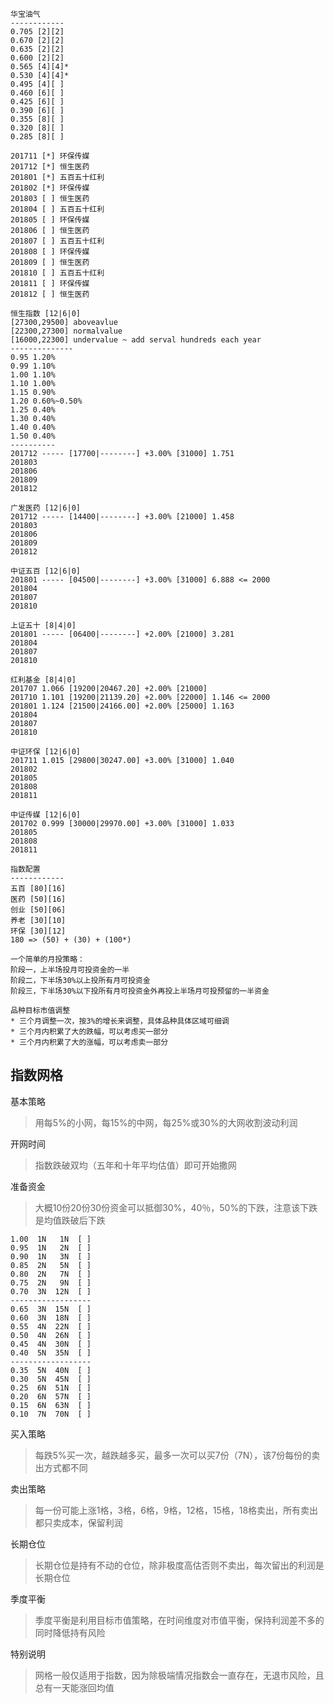 
```
华宝油气
------------
0.705 [2][2]
0.670 [2][2]
0.635 [2][2]
0.600 [2][2]
0.565 [4][4]*
0.530 [4][4]*
0.495 [4][ ]
0.460 [6][ ]
0.425 [6][ ]
0.390 [6][ ]
0.355 [8][ ]
0.320 [8][ ]
0.285 [8][ ]

201711 [*] 环保传媒
201712 [*] 恒生医药
201801 [*] 五百五十红利
201802 [*] 环保传媒
201803 [ ] 恒生医药
201804 [ ] 五百五十红利
201805 [ ] 环保传媒
201806 [ ] 恒生医药
201807 [ ] 五百五十红利
201808 [ ] 环保传媒
201809 [ ] 恒生医药
201810 [ ] 五百五十红利
201811 [ ] 环保传媒
201812 [ ] 恒生医药

恒生指数 [12|6|0]
[27300,29500] aboveavlue
[22300,27300] normalvalue
[16000,22300] undervalue ~ add serval hundreds each year
--------------
0.95 1.20%
0.99 1.10%
1.00 1.10%
1.10 1.00%
1.15 0.90%
1.20 0.60%~0.50%
1.25 0.40%
1.30 0.40%
1.40 0.40%
1.50 0.40%
----------
201712 ----- [17700|--------] +3.00% [31000] 1.751
201803
201806
201809
201812

广发医药 [12|6|0]
201712 ----- [14400|--------] +3.00% [21000] 1.458
201803
201806
201809
201812

中证五百 [12|6|0]
201801 ----- [04500|--------] +3.00% [31000] 6.888 <= 2000
201804
201807
201810

上证五十 [8|4|0]
201801 ----- [06400|--------] +2.00% [21000] 3.281
201804
201807
201810

红利基金 [8|4|0]
201707 1.066 [19200|20467.20] +2.00% [21000]
201710 1.101 [19200|21139.20] +2.00% [22000] 1.146 <= 2000
201801 1.124 [21500|24166.00] +2.00% [25000] 1.163
201804
201807
201810

中证环保 [12|6|0]
201711 1.015 [29800|30247.00] +3.00% [31000] 1.040
201802
201805
201808
201811

中证传媒 [12|6|0]
201702 0.999 [30000|29970.00] +3.00% [31000] 1.033
201805
201808
201811

指数配置
------------
五百 [80][16]
医药 [50][16]
创业 [50][06]
养老 [30][10]
环保 [30][12]
180 => (50) + (30) + (100*)

一个简单的月投策略：
阶段一，上半场投月可投资金的一半
阶段二，下半场30%以上投所有月可投资金
阶段三，下半场30%以下投所有月可投资金外再投上半场月可投预留的一半资金

品种目标市值调整
* 三个月调整一次，按3%的增长来调整，具体品种具体区域可细调
* 三个月内积累了大的跌幅，可以考虑买一部分
* 三个月内积累了大的涨幅，可以考虑卖一部分
```

## 指数网格

基本策略
> 用每5%的小网，每15%的中网，每25%或30%的大网收割波动利润

开网时间
> 指数跌破双均（五年和十年平均估值）即可开始撒网

准备资金
> 大概10份20份30份资金可以抵御30%，40％，50%的下跌，注意该下跌是均值跌破后下跌

```
1.00  1N   1N  [ ]
0.95  1N   2N  [ ]
0.90  1N   3N  [ ]
0.85  2N   5N  [ ]
0.80  2N   7N  [ ]
0.75  2N   9N  [ ]
0.70  3N  12N  [ ]
------------------
0.65  3N  15N  [ ]
0.60  3N  18N  [ ]
0.55  4N  22N  [ ]
0.50  4N  26N  [ ]
0.45  4N  30N  [ ]
0.40  5N  35N  [ ]
------------------
0.35  5N  40N  [ ]
0.30  5N  45N  [ ]
0.25  6N  51N  [ ]
0.20  6N  57N  [ ]
0.15  6N  63N  [ ]
0.10  7N  70N  [ ]
```

买入策略
> 每跌5%买一次，越跌越多买，最多一次可以买7份（7N），该7份每份的卖出方式都不同

卖出策略
> 每一份可能上涨1格，3格，6格，9格，12格，15格，18格卖出，所有卖出都只卖成本，保留利润

长期仓位
> 长期仓位是持有不动的仓位，除非极度高估否则不卖出，每次留出的利润是长期仓位

季度平衡
> 季度平衡是利用目标市值策略，在时间维度对市值平衡，保持利润差不多的同时降低持有风险

特别说明
> 网格一般仅适用于指数，因为除极端情况指数会一直存在，无退市风险，且总有一天能涨回均值
